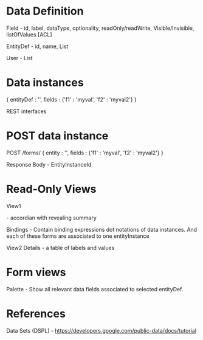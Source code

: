 Data Definition
===============
Field - id, label, dataType, optionality, readOnly/readWrite, Visible/Invisible, listOfValues [ACL]

EntityDef - id, name, List<Field>

User - List<Entity>


Data instances
==============
{ 
 entityDef : '',
 fields : {'f1' : 'myval', 'f2' : 'myval2'}
}

REST interfaces

POST data instance
==================
POST /forms/<entityDefId>
{ 
 entity : '',
 fields : {'f1' : 'myval', 'f2' : 'myval2'}
}

Response Body - EntityInstanceId

Read-Only Views
================
View1
<search box>
<table of results> - accordian with revealing summary

Bindings - Contain binding expressions dot notations of data instances. And each of these forms are associated to one entityInstance

View2
Details - a table of labels and values

Form views
==========
Palette - Show all relevant data fields associated to selected entityDef.



References
==========
Data Sets (DSPL) - https://developers.google.com/public-data/docs/tutorial